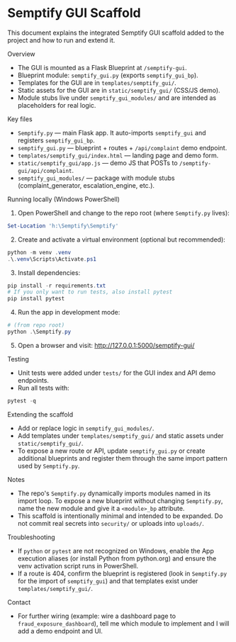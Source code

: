 # Semptify GUI Scaffold

This document explains the integrated Semptify GUI scaffold added to the project and how to run and extend it.

Overview
- The GUI is mounted as a Flask Blueprint at `/semptify-gui`.
- Blueprint module: `semptify_gui.py` (exports `semptify_gui_bp`).
- Templates for the GUI are in `templates/semptify_gui/`.
- Static assets for the GUI are in `static/semptify_gui/` (CSS/JS demo).
- Module stubs live under `semptify_gui_modules/` and are intended as placeholders for real logic.

Key files
- `Semptify.py` — main Flask app. It auto-imports `semptify_gui` and registers `semptify_gui_bp`.
- `semptify_gui.py` — blueprint + routes + `/api/complaint` demo endpoint.
- `templates/semptify_gui/index.html` — landing page and demo form.
- `static/semptify_gui/app.js` — demo JS that POSTs to `/semptify-gui/api/complaint`.
- `semptify_gui_modules/` — package with module stubs (complaint_generator, escalation_engine, etc.).

Running locally (Windows PowerShell)
1. Open PowerShell and change to the repo root (where `Semptify.py` lives):

```powershell
Set-Location 'h:\Semptify\Semptify'
```

2. Create and activate a virtual environment (optional but recommended):

```powershell
python -m venv .venv
.\.venv\Scripts\Activate.ps1
```

3. Install dependencies:

```powershell
pip install -r requirements.txt
# If you only want to run tests, also install pytest
pip install pytest
```

4. Run the app in development mode:

```powershell
# (from repo root)
python .\Semptify.py
```

5. Open a browser and visit: http://127.0.0.1:5000/semptify-gui/

Testing
- Unit tests were added under `tests/` for the GUI index and API demo endpoints.
- Run all tests with:

```powershell
pytest -q
```

Extending the scaffold
- Add or replace logic in `semptify_gui_modules/`.
- Add templates under `templates/semptify_gui/` and static assets under `static/semptify_gui/`.
- To expose a new route or API, update `semptify_gui.py` or create additional blueprints and register them through the same import pattern used by `Semptify.py`.

Notes
- The repo's `Semptify.py` dynamically imports modules named in its import loop. To expose a new blueprint without changing `Semptify.py`, name the new module and give it a `<module>_bp` attribute.
- This scaffold is intentionally minimal and intended to be expanded. Do not commit real secrets into `security/` or uploads into `uploads/`.

Troubleshooting
- If `python` or `pytest` are not recognized on Windows, enable the App execution aliases (or install Python from python.org) and ensure the venv activation script runs in PowerShell.
- If a route is 404, confirm the blueprint is registered (look in `Semptify.py` for the import of `semptify_gui`) and that templates exist under `templates/semptify_gui/`.

Contact
- For further wiring (example: wire a dashboard page to `fraud_exposure_dashboard`), tell me which module to implement and I will add a demo endpoint and UI.
